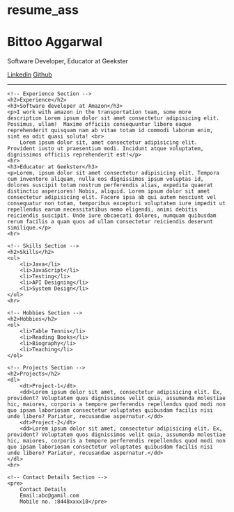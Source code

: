 # resume_ass
<!DOCTYPE html>
<html lang="en">
<head>
    <meta charset="UTF-8">
    <meta name="viewport" content="width=device-width, initial-scale=1.0">
    <title>Resume</title>
</head>
<body>
    <!-- Resume Header -->
    <h1>Bittoo Aggarwal</h1>
    <p>Software Developer, Educator at Geekster</p>
    <a href="https://www.Rateus.com">Linkedin</a>
    <a href="https://Follow Us.com">Github</a>
    <hr>

    <!-- Experience Section -->
    <h2>Experience</h2>
    <h3>Software developer at Amazon</h3>
    <p>I work with amazon in the transportation team, some more description Lorem ipsum dolor sit amet consectetur adipisicing elit. Possimus, ullam!  Maxime officiis consequuntur libero eaque reprehenderit quisquam nam ab vitae totam id commodi laborum enim, sint ea odit quasi soluta! <br>
        Lorem ipsum dolor sit, amet consectetur adipisicing elit. Provident iusto ut praesentium modi. Incidunt atque voluptatem, dignissimos officiis reprehenderit est!</p>
    <hr>
    <h3>Educator at Geekster</h3>
    <p>Lorem, ipsum dolor sit amet consectetur adipisicing elit. Tempora cum inventore aliquam, nulla eos dignissimos ipsum voluptas id, dolores suscipit totam nostrum perferendis alias, expedita quaerat distinctio asperiores! Nobis, aliquid. Lorem ipsum dolor sit amet consectetur adipisicing elit. Facere ipsa ab qui autem nesciunt vel consequatur non totam, temporibus excepturi voluptatem iure impedit ut repellendus earum necessitatibus nemo eligendi, animi debitis reiciendis suscipit. Unde iure obcaecati dolores, numquam quibusdam rerum facilis a quam quos ad ullam consectetur reiciendis deserunt similique.</p>
    <hr>

    <!-- Skills Section -->
    <h2>Skills</h2>
    <ul>
        <li>Java</li>
        <li>JavaScript</li>
        <li>Testing</li>
        <li>API Designing</li>
        <li>System Design</li>
    </ul>
    <hr>

    <!-- Hobbies Section -->
    <h2>Hobbies</h2>
    <ol>
        <li>Table Tennis</li>
        <li>Reading Books</li>
        <li>Biography</li>
        <li>Teaching</li>
    </ol>

    <!-- Projects Section -->
    <h2>Projects</h2>
    <dl>
        <dt>Project-1</dt>
        <dd>Lorem ipsum dolor sit amet, consectetur adipisicing elit. Ex, provident? Voluptatem quos dignissimos velit quia, assumenda molestiae hic, maiores, corporis a tempore perferendis repellendus quod modi non quo ipsam laboriosam consectetur voluptates quibusdam facilis nisi unde libero? Pariatur, recusandae aspernatur.</dd>
        <dt>Project-2</dt>
        <dd>Lorem ipsum dolor sit amet, consectetur adipisicing elit. Ex, provident? Voluptatem quos dignissimos velit quia, assumenda molestiae hic, maiores, corporis a tempore perferendis repellendus quod modi non quo ipsam laboriosam consectetur voluptates quibusdam facilis nisi unde libero? Pariatur, recusandae aspernatur.</dd>
    </dl>
    <hr>

    <!-- Contact Details Section -->
    <pre>
        Contact Details 
        Email:abc@gamil.com 
        Mobile no. :8448xxxx18</pre>
</body>
</html>
<!-- tags we have used to display this web apge
    <!DOCTYPE html>: This tag declares the document type and version (HTML5) of the page.
<html lang="en">: The root element of the HTML document, with the "lang" attribute set to "en" for English language.
<head>: Contains metadata about the document, such as character encoding and viewport settings.
<meta charset="UTF-8">: Sets the character encoding to UTF-8, which supports most characters from different languages.
<meta name="viewport" content="width=device-width, initial-scale=1.0">: Configures the viewport for better responsiveness on various devices.
<title>: Sets the title of the page displayed on the browser's tab.
<body>: Contains the visible content of the page.
<h1> to <h3>: Heading elements used to define different levels of headings. <h1> being the most important and <h3> the least.
<p>: Paragraph element to define paragraphs of text.
<a href="url">: Anchor element used to create hyperlinks with the specified URL.
<hr>: Horizontal rule element used to create horizontal lines to separate content.
<ul> and <ol>: Unordered and ordered list elements, respectively, used to create bulleted and numbered lists.
<li>: List item element, used to define items within a list.
<dt> and <dd>: Definition term and definition description elements, respectively, used to create definition lists.
<pre>: Preformatted text element, preserves white spaces and line breaks, and displays text exactly as it is written.
-->
